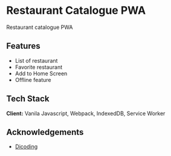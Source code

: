 
# Restaurant Catalogue PWA

Restaurant catalogue PWA

## Features

- List of restaurant
- Favorite restaurant
- Add to Home Screen
- Offline feature
  
## Tech Stack

**Client:** Vanila Javascript, Webpack, IndexedDB, Service Worker

## Acknowledgements

 - [Dicoding](https://www.dicoding.com/)
  